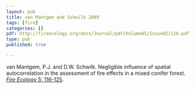 ```yaml
---
layout: pub
title: van Mantgem and Schwilk 2009
tags: [fire]
categories: []
pdf: http://fireecology.org/docs/Journal/pdf/Volume05/Issue02/116.pdf
type: pub
published: true

---
```

van Mantgem, P.J. and D.W. Schwilk. Negligible influence of spatial autocorrelation in the assessment of fire effects in a mixed conifer forest. [*Fire Ecology* 5: 116-125](http://fireecology.org/abstract/?abstract=75).
